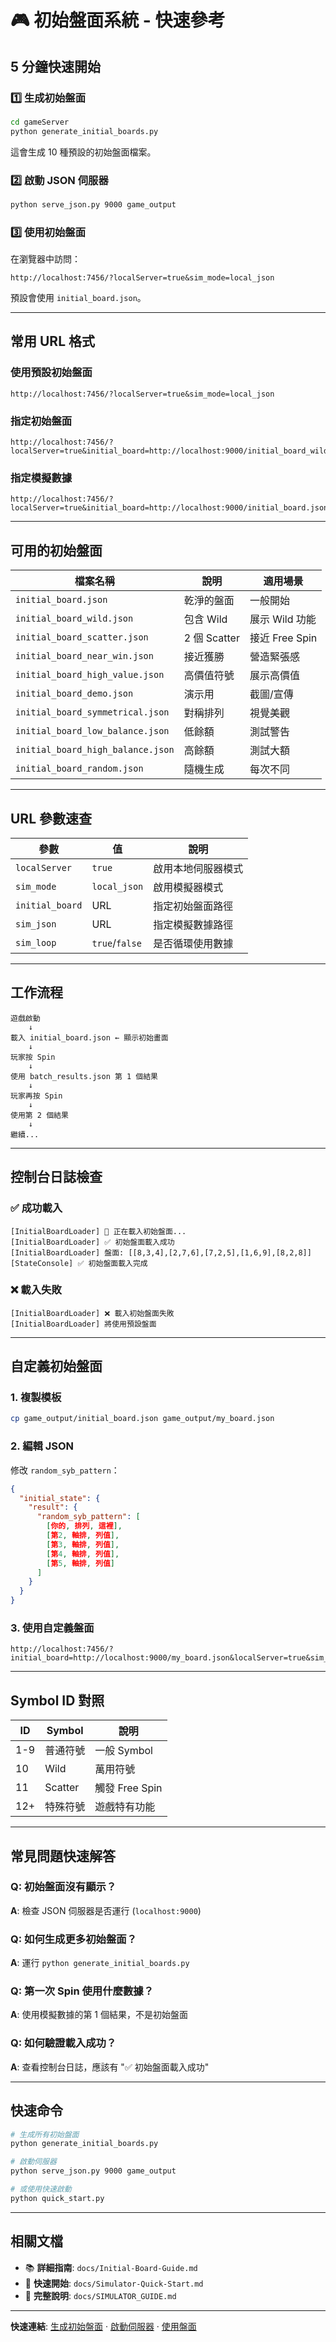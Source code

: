 # 🎮 初始盤面系統 - 快速參考

## 5 分鐘快速開始

### 1️⃣ 生成初始盤面

```bash
cd gameServer
python generate_initial_boards.py
```

這會生成 10 種預設的初始盤面檔案。

### 2️⃣ 啟動 JSON 伺服器

```bash
python serve_json.py 9000 game_output
```

### 3️⃣ 使用初始盤面

在瀏覽器中訪問：

```
http://localhost:7456/?localServer=true&sim_mode=local_json
```

預設會使用 `initial_board.json`。

---

## 常用 URL 格式

### 使用預設初始盤面

```
http://localhost:7456/?localServer=true&sim_mode=local_json
```

### 指定初始盤面

```
http://localhost:7456/?localServer=true&initial_board=http://localhost:9000/initial_board_wild.json&sim_mode=local_json
```

### 指定模擬數據

```
http://localhost:7456/?localServer=true&initial_board=http://localhost:9000/initial_board.json&sim_mode=local_json&sim_json=http://localhost:9000/batch_results_500_spins.json
```

---

## 可用的初始盤面

| 檔案名稱 | 說明 | 適用場景 |
|---------|------|---------|
| `initial_board.json` | 乾淨的盤面 | 一般開始 |
| `initial_board_wild.json` | 包含 Wild | 展示 Wild 功能 |
| `initial_board_scatter.json` | 2 個 Scatter | 接近 Free Spin |
| `initial_board_near_win.json` | 接近獲勝 | 營造緊張感 |
| `initial_board_high_value.json` | 高價值符號 | 展示高價值 |
| `initial_board_demo.json` | 演示用 | 截圖/宣傳 |
| `initial_board_symmetrical.json` | 對稱排列 | 視覺美觀 |
| `initial_board_low_balance.json` | 低餘額 | 測試警告 |
| `initial_board_high_balance.json` | 高餘額 | 測試大額 |
| `initial_board_random.json` | 隨機生成 | 每次不同 |

---

## URL 參數速查

| 參數 | 值 | 說明 |
|------|-----|------|
| `localServer` | `true` | 啟用本地伺服器模式 |
| `sim_mode` | `local_json` | 啟用模擬器模式 |
| `initial_board` | URL | 指定初始盤面路徑 |
| `sim_json` | URL | 指定模擬數據路徑 |
| `sim_loop` | `true`/`false` | 是否循環使用數據 |

---

## 工作流程

```
遊戲啟動
    ↓
載入 initial_board.json ← 顯示初始畫面
    ↓
玩家按 Spin
    ↓
使用 batch_results.json 第 1 個結果
    ↓
玩家再按 Spin
    ↓
使用第 2 個結果
    ↓
繼續...
```

---

## 控制台日誌檢查

### ✅ 成功載入

```
[InitialBoardLoader] 🔄 正在載入初始盤面...
[InitialBoardLoader] ✅ 初始盤面載入成功
[InitialBoardLoader] 盤面: [[8,3,4],[2,7,6],[7,2,5],[1,6,9],[8,2,8]]
[StateConsole] ✅ 初始盤面載入完成
```

### ❌ 載入失敗

```
[InitialBoardLoader] ❌ 載入初始盤面失敗
[InitialBoardLoader] 將使用預設盤面
```

---

## 自定義初始盤面

### 1. 複製模板

```bash
cp game_output/initial_board.json game_output/my_board.json
```

### 2. 編輯 JSON

修改 `random_syb_pattern`：

```json
{
  "initial_state": {
    "result": {
      "random_syb_pattern": [
        [你的, 排列, 這裡],
        [第2, 軸排, 列值],
        [第3, 軸排, 列值],
        [第4, 軸排, 列值],
        [第5, 軸排, 列值]
      ]
    }
  }
}
```

### 3. 使用自定義盤面

```
http://localhost:7456/?initial_board=http://localhost:9000/my_board.json&localServer=true&sim_mode=local_json
```

---

## Symbol ID 對照

| ID | Symbol | 說明 |
|----|--------|------|
| 1-9 | 普通符號 | 一般 Symbol |
| 10 | Wild | 萬用符號 |
| 11 | Scatter | 觸發 Free Spin |
| 12+ | 特殊符號 | 遊戲特有功能 |

---

## 常見問題快速解答

### Q: 初始盤面沒有顯示？
**A**: 檢查 JSON 伺服器是否運行 (`localhost:9000`)

### Q: 如何生成更多初始盤面？
**A**: 運行 `python generate_initial_boards.py`

### Q: 第一次 Spin 使用什麼數據？
**A**: 使用模擬數據的第 1 個結果，不是初始盤面

### Q: 如何驗證載入成功？
**A**: 查看控制台日誌，應該有 "✅ 初始盤面載入成功"

---

## 快速命令

```bash
# 生成所有初始盤面
python generate_initial_boards.py

# 啟動伺服器
python serve_json.py 9000 game_output

# 或使用快速啟動
python quick_start.py
```

---

## 相關文檔

- 📚 **詳細指南**: `docs/Initial-Board-Guide.md`
- 🚀 **快速開始**: `docs/Simulator-Quick-Start.md`
- 📖 **完整說明**: `docs/SIMULATOR_GUIDE.md`

---

**快速連結**: [生成初始盤面](#1️⃣-生成初始盤面) · [啟動伺服器](#2️⃣-啟動-json-伺服器) · [使用盤面](#3️⃣-使用初始盤面)

